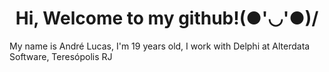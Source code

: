 <h1 align="center"> Hi, Welcome to my github!(●'◡'●)/</h1>
<p>My name is André Lucas, I'm 19 years old, I work with Delphi at Alterdata Software, Teresópolis RJ<p>

